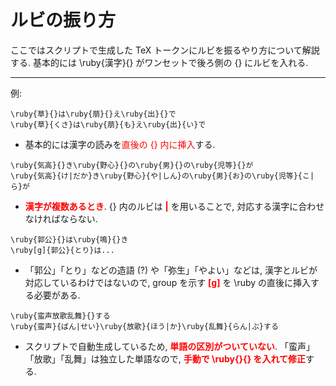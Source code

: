 # ルビの振り方

ここではスクリプトで生成した TeX トークンにルビを振るやり方について解説する. 
基本的には \ruby{漢字}{} がワンセットで後ろ側の {} にルビを入れる. 

-----
例: 

```TeX
\ruby{草}{}は\ruby{萠}{}え\ruby{出}{}で
\ruby{草}{くさ}は\ruby{萠}{も}え\ruby{出}{い}で
```
* 基本的には漢字の読みを<span style="color:red">直後の {} 内に挿入</span>する. 

```TeX
\ruby{気高}{}き\ruby{野心}{}の\ruby{男}{}の\ruby{児等}{}が
\ruby{気高}{け|だか}き\ruby{野心}{や|しん}の\ruby{男}{お}の\ruby{児等}{こ|ら}が
```
* <span style="color:red">**漢字が複数あるとき**</span>. {} 内のルビは <span style="color:red">**|**</span> を用いることで, 対応する漢字に合わせなければならない. 

```TeX
\ruby{郭公}{}は\ruby{鳴}{}き
\ruby[g]{郭公}{とり}は...
```
* 「郭公」「とり」などの造語 (?) や「弥生」「やよい」などは, 漢字とルビが対応しているわけではないので, 
group を示す <span style="color:red">**[g]**</span> を \ruby の直後に挿入する必要がある. 

```TeX
\ruby{蛮声放歌乱舞}{}する
\ruby{蛮声}{ばん|せい}\ruby{放歌}{ほう|か}\ruby{乱舞}{らん|ぶ}する
```
* スクリプトで自動生成しているため, <span style="color:red">**単語の区別がついていない**</span>. 
「蛮声」「放歌」「乱舞」は独立した単語なので, <span style="color:red">**手動で \ruby{}{} を入れて修正**</span>する. 
